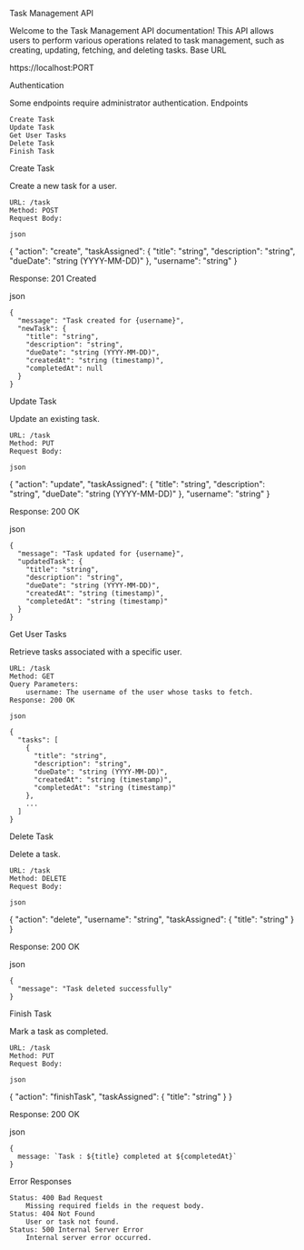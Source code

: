 Task Management API

Welcome to the Task Management API documentation! This API allows users to perform various operations related to task management, such as creating, updating, fetching, and deleting tasks.
Base URL



https://localhost:PORT

Authentication

Some endpoints require administrator authentication.
Endpoints

    Create Task
    Update Task
    Get User Tasks
    Delete Task
    Finish Task

Create Task

Create a new task for a user.

    URL: /task
    Method: POST
    Request Body:

    json

{
  "action": "create",
  "taskAssigned": {
    "title": "string",
    "description": "string",
    "dueDate": "string (YYYY-MM-DD)"
  },
  "username": "string"
}

Response: 201 Created

json

    {
      "message": "Task created for {username}",
      "newTask": {
        "title": "string",
        "description": "string",
        "dueDate": "string (YYYY-MM-DD)",
        "createdAt": "string (timestamp)",
        "completedAt": null
      }
    }

Update Task

Update an existing task.

    URL: /task
    Method: PUT
    Request Body:

    json

{
  "action": "update",
  "taskAssigned": {
    "title": "string",
    "description": "string",
    "dueDate": "string (YYYY-MM-DD)"
  },
  "username": "string"
}

Response: 200 OK

json

    {
      "message": "Task updated for {username}",
      "updatedTask": {
        "title": "string",
        "description": "string",
        "dueDate": "string (YYYY-MM-DD)",
        "createdAt": "string (timestamp)",
        "completedAt": "string (timestamp)"
      }
    }

Get User Tasks

Retrieve tasks associated with a specific user.

    URL: /task
    Method: GET
    Query Parameters:
        username: The username of the user whose tasks to fetch.
    Response: 200 OK

    json

    {
      "tasks": [
        {
          "title": "string",
          "description": "string",
          "dueDate": "string (YYYY-MM-DD)",
          "createdAt": "string (timestamp)",
          "completedAt": "string (timestamp)"
        },
        ...
      ]
    }

Delete Task

Delete a task.

    URL: /task
    Method: DELETE
    Request Body:

    json

{
  "action": "delete",
  "username": "string",
  "taskAssigned": {
    "title": "string"
  }
}

Response: 200 OK

json

    {
      "message": "Task deleted successfully"
    }

Finish Task

Mark a task as completed.

    URL: /task
    Method: PUT
    Request Body:

    json

{
  "action": "finishTask",
  "taskAssigned": {
    "title": "string"
  }
}

Response: 200 OK

json

    {
      message: `Task : ${title} completed at ${completedAt}`
    }

Error Responses

    Status: 400 Bad Request
        Missing required fields in the request body.
    Status: 404 Not Found
        User or task not found.
    Status: 500 Internal Server Error
        Internal server error occurred.